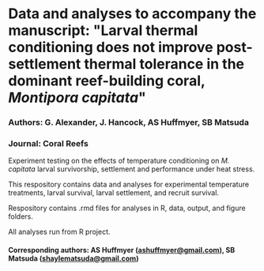 # Data and analyses to accompany the manuscript: "Larval thermal conditioning does not improve post-settlement thermal tolerance in the dominant reef-building coral, *Montipora capitata*"

### Authors: G. Alexander, J. Hancock, AS Huffmyer, SB Matsuda

### Journal: Coral Reefs

Experiment testing on the effects of temperature conditioning on *M. capitata* larval survivorship, settlement and performance under heat stress. 

This respository contains data and analyses for experimental temperature treatments, larval survival, larval settlement, and recruit survival. 

Respository contains .rmd files for analyses in R, data, output, and figure folders. 

All analyses run from R project.  

#### Corresponding authors: AS Huffmyer (ashuffmyer@gmail.com), SB Matsuda (shaylematsuda@gmail.com)


